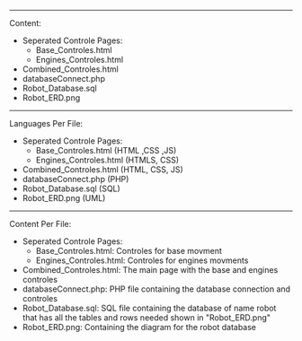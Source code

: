 --------------------------------------
Content:
- Seperated Controle Pages:
	- Base_Controles.html
	- Engines_Controles.html
- Combined_Controles.html
- databaseConnect.php
- Robot_Database.sql
- Robot_ERD.png
--------------------------------------
Languages Per File:
- Seperated Controle Pages:
	- Base_Controles.html (HTML ,CSS ,JS)
	- Engines_Controles.html (HTMLS, CSS)
- Combined_Controles.html (HTML, CSS, JS)
- databaseConnect.php (PHP)
- Robot_Database.sql (SQL)
- Robot_ERD.png (UML)
--------------------------------------
Content Per File:
- Seperated Controle Pages:
	- Base_Controles.html: Controles for base movment 
	- Engines_Controles.html: Controles for engines movments
- Combined_Controles.html: The main page with the base and engines controles
- databaseConnect.php: PHP file containing the database connection and controles 
- Robot_Database.sql: SQL file containing the database of name robot that has all the tables and rows needed shown in "Robot_ERD.png"
- Robot_ERD.png: Containing the diagram for the robot database
